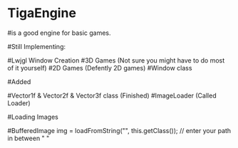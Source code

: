 # TigaEngine
 
#is a good engine for basic games.

#Still Implementing:

   #Lwjgl Window Creation
   #3D Games (Not sure you might have to do most of it yourself)
   #2D Games (Defently 2D games)
   #Window class
   
#Added
  
   #Vector1f & Vector2f & Vector3f class (Finished)
   #ImageLoader (Called Loader)
   
#Loading Images
   
   #BufferedImage img = loadFromString("", this.getClass()); // enter your path in between " "
